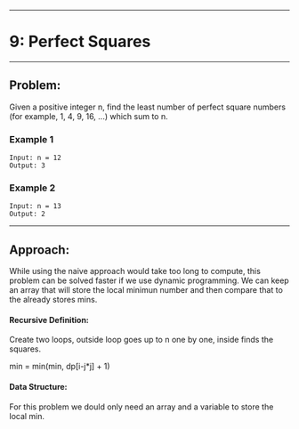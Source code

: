***
# 9: Perfect Squares
***

## Problem:

Given a positive integer n, find the least number of perfect square numbers (for example, 1, 4, 9, 16, ...) which sum to n.

### Example 1

    Input: n = 12
    Output: 3 

### Example 2

    Input: n = 13
    Output: 2

***

## Approach:

While using the naive approach would take too long to compute, this problem can be solved faster if we use dynamic programming. We can keep an array that will store the local minimun number and then compare that to the already stores mins. 

#### Recursive Definition:

Create two loops, outside loop goes up to n one by one, inside finds the squares.

min = min(min, dp[i-j*j] + 1)

#### Data Structure:

For this problem we dould only need an array and a variable to store the local min. 